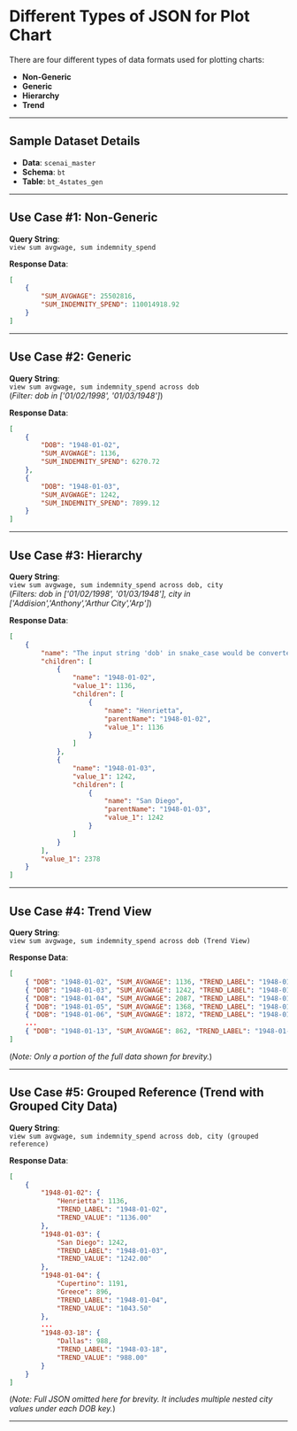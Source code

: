 
# Different Types of JSON for Plot Chart

There are four different types of data formats used for plotting charts:

- **Non-Generic**
- **Generic**
- **Hierarchy**
- **Trend**

---

## Sample Dataset Details

- **Data**: `scenai_master`
- **Schema**: `bt`
- **Table**: `bt_4states_gen`

---

## Use Case #1: Non-Generic

**Query String**:  
`view sum avgwage, sum indemnity_spend`

**Response Data**:
```json
[
    {
        "SUM_AVGWAGE": 25502816,
        "SUM_INDEMNITY_SPEND": 110014918.92
    }
]
```

---

## Use Case #2: Generic

**Query String**:  
`view sum avgwage, sum indemnity_spend across dob`  
(*Filter: dob in ['01/02/1998', '01/03/1948']*)

**Response Data**:
```json
[
    {
        "DOB": "1948-01-02",
        "SUM_AVGWAGE": 1136,
        "SUM_INDEMNITY_SPEND": 6270.72
    },
    {
        "DOB": "1948-01-03",
        "SUM_AVGWAGE": 1242,
        "SUM_INDEMNITY_SPEND": 7899.12
    }
]
```

---

## Use Case #3: Hierarchy

**Query String**:  
`view sum avgwage, sum indemnity_spend across dob, city`  
(*Filters: dob in ['01/02/1998', '01/03/1948'], city in ['Addision','Anthony','Arthur City','Arp']*)

**Response Data**:
```json
[
    {
        "name": "The input string 'dob' in snake_case would be converted to a human-readable title case f & City in title case would be City. Since your input doesn't have any undersc",
        "children": [
            {
                "name": "1948-01-02",
                "value_1": 1136,
                "children": [
                    {
                        "name": "Henrietta",
                        "parentName": "1948-01-02",
                        "value_1": 1136
                    }
                ]
            },
            {
                "name": "1948-01-03",
                "value_1": 1242,
                "children": [
                    {
                        "name": "San Diego",
                        "parentName": "1948-01-03",
                        "value_1": 1242
                    }
                ]
            }
        ],
        "value_1": 2378
    }
]
```

---

## Use Case #4: Trend View

**Query String**:  
`view sum avgwage, sum indemnity_spend across dob (Trend View)`

**Response Data**:
```json
[
    { "DOB": "1948-01-02", "SUM_AVGWAGE": 1136, "TREND_LABEL": "1948-01-02", "TREND_VALUE": "1136.00" },
    { "DOB": "1948-01-03", "SUM_AVGWAGE": 1242, "TREND_LABEL": "1948-01-03", "TREND_VALUE": "1242.00" },
    { "DOB": "1948-01-04", "SUM_AVGWAGE": 2087, "TREND_LABEL": "1948-01-04", "TREND_VALUE": "2087.00" },
    { "DOB": "1948-01-05", "SUM_AVGWAGE": 1368, "TREND_LABEL": "1948-01-05", "TREND_VALUE": "1368.00" },
    { "DOB": "1948-01-06", "SUM_AVGWAGE": 1872, "TREND_LABEL": "1948-01-06", "TREND_VALUE": "1872.00" },
    ...
    { "DOB": "1948-01-13", "SUM_AVGWAGE": 862, "TREND_LABEL": "1948-01-13", "TREND_VALUE": "862.00" }
]
```

(*Note: Only a portion of the full data shown for brevity.*)

---

## Use Case #5: Grouped Reference (Trend with Grouped City Data)

**Query String**:  
`view sum avgwage, sum indemnity_spend across dob, city (grouped reference)`

**Response Data**:
```json
[
    {
        "1948-01-02": {
            "Henrietta": 1136,
            "TREND_LABEL": "1948-01-02",
            "TREND_VALUE": "1136.00"
        },
        "1948-01-03": {
            "San Diego": 1242,
            "TREND_LABEL": "1948-01-03",
            "TREND_VALUE": "1242.00"
        },
        "1948-01-04": {
            "Cupertino": 1191,
            "Greece": 896,
            "TREND_LABEL": "1948-01-04",
            "TREND_VALUE": "1043.50"
        },
        ...
        "1948-03-18": {
            "Dallas": 988,
            "TREND_LABEL": "1948-03-18",
            "TREND_VALUE": "988.00"
        }
    }
]
```

(*Note: Full JSON omitted here for brevity. It includes multiple nested city values under each DOB key.*)

---

